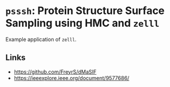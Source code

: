 # `psssh`: Protein Structure Surface Sampling using HMC and `zelll`

Example application of `zelll`.

<!--
**TODO: use name `interzelllar` for interaction/binding site detection and protein docking at some point**
-->

## Links

- https://github.com/FreyrS/dMaSIF
- https://ieeexplore.ieee.org/document/9577686/

<!--
- https://dudez.docking.org/
- https://dockground.compbio.ku.edu/
- https://pubmed.ncbi.nlm.nih.gov/18812365/
- https://zlab.wenglab.org/zdock/decoys.shtml
- https://zlab.wenglab.org/zdock/dockingsites.shtml
- http://pridb.gdcb.iastate.edu/RPISeq/download.php
- https://www.capri-docking.org/
-->

